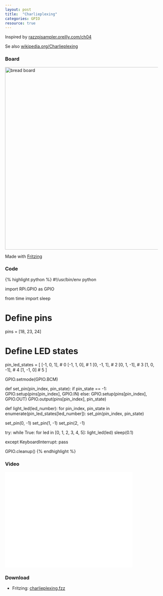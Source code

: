 ```yaml
---
layout: post
title:  "Charlieplexing"
categories: GPIO
resource: true
---
```


Inspired by [razzpisampler.oreilly.com/ch04](http://razzpisampler.oreilly.com/ch04.html)

Se also [wikipedia.org/Charlieplexing](http://en.wikipedia.org/wiki/Charlieplexing)

### Board

<img src="/images/fritzing/charlieplexing_Steckplatine.svg" width="800" height="600" alt="bread board" />

<p class="advert">Made with <a href="http://fritzing.org">Fritzing</a></p>

### Code

{% highlight python %}
#!/usr/bin/env python

import RPi.GPIO as GPIO

from time import sleep

# Define pins
pins = [18, 23, 24]

# Define LED states
pin_led_states = [
  [-1, 0, 1], # 0
  [-1, 1, 0], # 1
  [0, -1, 1], # 2
  [0, 1, -1], # 3
  [1, 0, -1], # 4
  [1, -1, 0]  # 5
]

GPIO.setmode(GPIO.BCM)

def set_pin(pin_index, pin_state):
    if pin_state == -1:
        GPIO.setup(pins[pin_index], GPIO.IN)
    else:
        GPIO.setup(pins[pin_index], GPIO.OUT)
        GPIO.output(pins[pin_index], pin_state)

def light_led(led_number):
    for pin_index, pin_state in enumerate(pin_led_states[led_number]):
        set_pin(pin_index, pin_state)

set_pin(0, -1)
set_pin(1, -1)
set_pin(2, -1)

try:
    while True:
        for led in [0, 1, 2, 3, 4, 5]:
            light_led(led)
            sleep(0.1)

except KeyboardInterrupt:
    pass

GPIO.cleanup()
{% endhighlight %}

### Video

<iframe width="420" height="315" src="//www.youtube.com/embed/rhG9w-7aowM" frameborder="0" allowfullscreen></iframe>

### Download

* Fritzing: [charlieplexing.fzz](/images/fritzing/charlieplexing.fzz)
